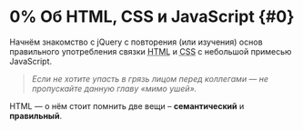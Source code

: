 # 0% Об HTML, CSS и JavaScript {#0}

Начнём знакомство с jQuery с повторения (или изучения) основ правильного употребления связки <abbr title="HyperText Markup Language">HTML</abbr> и <abbr title="Cascading Style Sheets">CSS</abbr> с небольшой примесью JavaScript.

> _Если не хотите упасть в грязь лицом перед коллегами — не пропускайте данную главу «мимо ушей»._

HTML — о нём стоит помнить две вещи – **семантический** и **правильный**.

